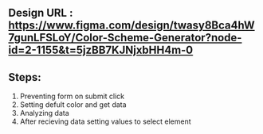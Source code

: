 ## Design URL : https://www.figma.com/design/twasy8Bca4hW7gunLFSLoY/Color-Scheme-Generator?node-id=2-1155&t=5jzBB7KJNjxbHH4m-0

## Steps:

1. Preventing form on submit click
2. Setting defult color and get data
3. Analyzing data
4. After recieving data setting values to select element
